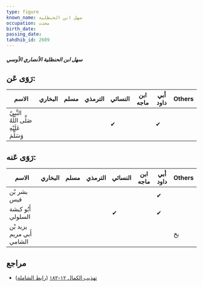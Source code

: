 ```yaml
---
type: figure
known_name: سهل ابن الحنظلية
occupation: محدث
birth_date:
passing_date:
tahdhib_id: 2609
---
```

##### سهل ابن الحنظلية الأنصاري الأوسي

## رَوَى عَن:
| الاسم                                       | البخاري | مسلم | الترمذي | النسائي | ابن ماجه | أبي داود | Others |
| ------------------------------------------- | ------- | ---- | ------- | ------- | -------- | -------- | ------ |
| النَّبِيّ صَلَّى اللَّهُ عَلَيْهِ وَسَلَّمَ |         |      |         | ✔       |          | ✔        |        |
## رَوَى عَنه:
| الاسم                     | البخاري | مسلم | الترمذي | النسائي | ابن ماجه | أبي داود | Others |
| ------------------------- | ------- | ---- | ------- | ------- | -------- | -------- | ------ |
| بشر بْن قيس               |         |      |         |         |          | ✔        |        |
| أَبُو كبشة السلولي        |         |      |         | ✔       |          | ✔        |        |
| يزيد بْن أَبي مريم الشامي |         |      |         |         |          |          | بخ     |
## مراجع
- [تهذيب الكمال ١٢-١٨٢](obsidian://open?vault=Tahdhib-al-Kamal&file=Figures/٢٦٠٩-سهل%20ابن%20الحنظلية%20الأنصاري%20الأوسي) ([رابط الشاملة](https://shamela.ws/book/3722/5955))